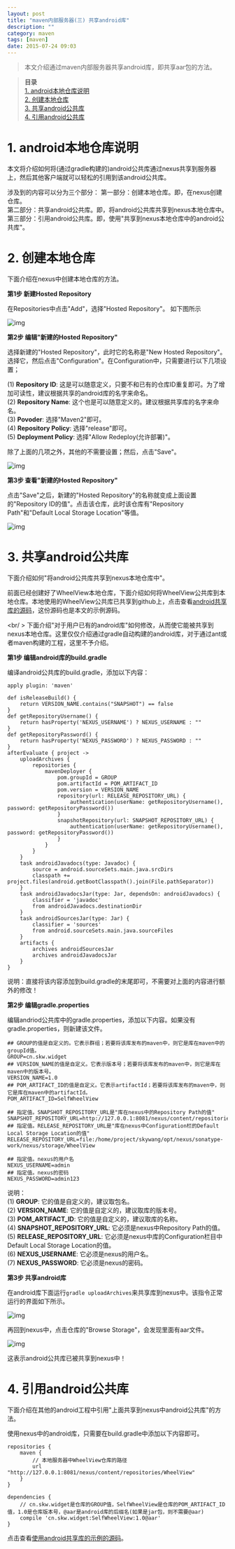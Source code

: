 ```yaml
---
layout: post
title: "maven内部服务器(三) 共享android库"
description: ""
category: maven
tags: [maven]
date: 2015-07-24 09:03
---
```


> 本文介绍通过maven内部服务器共享android库，即共享aar包的方法。

> **目录**  
[1. android本地仓库说明](#anchor1)  
[2. 创建本地仓库](#anchor2)  
[3. 共享android公共库](#anchor3)  
[4. 引用android公共库](#anchor4)  


<a name="anchor1"></a>
# 1. android本地仓库说明

本文将介绍如何将(通过gradle构建的)android公共库通过nexus共享到服务器上，然后其他客户端就可以轻松的引用到该android公共库。   

涉及到的内容可以分为三个部分：
第一部分：创建本地仓库。即，在nexus创建仓库。  
第二部分：共享android公共库。即，将android公共库共享到nexus本地仓库中。  
第三部分：引用android公共库。即，使用"共享到nexus本地仓库中的android公共库"。  

<a name="anchor2"></a>
# 2. 创建本地仓库

下面介绍在nexus中创建本地仓库的方法。

**第1步 新建Hosted Repository**

在Repositories中点击"Add"，选择"Hosted Repository"。 如下图所示

![img](/media/pic/tools/nexus/m3_01.jpg)


**第2步 编辑"新建的Hosted Repository"**

选择新建的"Hosted Repository"，此时它的名称是"New Hosted Repository"。选择它，然后点击"Configuration"。在Configuration中，只需要进行以下几项设置；

(1) **Repository ID**: 这是可以随意定义，只要不和已有的仓库ID重复即可。为了增加可读性，建议根据共享的android库的名字来命名。  
(2) **Repository Name**: 这个也是可以随意定义的。建议根据共享库的名字来命名。  
(3) **Povoder**: 选择"Maven2"即可。  
(4) **Repository Policy**: 选择"release"即可。  
(5) **Deployment Policy**: 选择"Allow Redeploy(允许部署)"。  

除了上面的几项之外，其他的不需要设置；然后，点击"Save"。

![img](/media/pic/tools/nexus/m3_02.jpg)


**第3步 查看"新建的Hosted Repository"**

点击"Save"之后，新建的"Hosted Repository"的名称就变成上面设置的"Repository ID的值"。点击该仓库，此时该仓库有"Repository Path"和"Default Local Storage Location"等值。

![img](/media/pic/tools/nexus/m3_03.jpg)



<a name="anchor3"></a>
# 3. 共享android公共库

下面介绍如何"将android公共库共享到nexus本地仓库中"。

前面已经创建好了WheelView本地仓库，下面介绍如何将WheelView公共库到本地仓库。本地使用的WheelView公共库已共享到github上，点击查看[android共享库的源码](https://github.com/wangkuiwu/maven_nexus_demo/tree/master/android/wheelview_library/lib)，这份源码也是本文的示例源码。


<br/ >
下面介绍"对于用户已有的android库"如何修改，从而使它能被共享到nexus本地仓库。这里仅仅介绍通过gradle自动构建的android库，对于通过ant或者maven构建的工程，这里不予介绍。

**第1步 编辑android库的build.gradle**

编译android公共库的build.gradle，添加以下内容：

    apply plugin: 'maven' 

    def isReleaseBuild() {
        return VERSION_NAME.contains("SNAPSHOT") == false
    }
    def getRepositoryUsername() {
        return hasProperty('NEXUS_USERNAME') ? NEXUS_USERNAME : ""
    }
    def getRepositoryPassword() {
        return hasProperty('NEXUS_PASSWORD') ? NEXUS_PASSWORD : ""
    }
    afterEvaluate { project ->
        uploadArchives {
            repositories {
                mavenDeployer {
                    pom.groupId = GROUP
                    pom.artifactId = POM_ARTIFACT_ID
                    pom.version = VERSION_NAME
                    repository(url: RELEASE_REPOSITORY_URL) {
                        authentication(userName: getRepositoryUsername(), password: getRepositoryPassword())
                    }   
                    snapshotRepository(url: SNAPSHOT_REPOSITORY_URL) {
                        authentication(userName: getRepositoryUsername(), password: getRepositoryPassword())
                    }   
                }   
            }   
        }   
        task androidJavadocs(type: Javadoc) {
            source = android.sourceSets.main.java.srcDirs
            classpath += project.files(android.getBootClasspath().join(File.pathSeparator))
        }   
        task androidJavadocsJar(type: Jar, dependsOn: androidJavadocs) {
            classifier = 'javadoc'
            from androidJavadocs.destinationDir
        }   
        task androidSourcesJar(type: Jar) {
            classifier = 'sources'
            from android.sourceSets.main.java.sourceFiles
        }   
        artifacts {
            archives androidSourcesJar
            archives androidJavadocsJar
        }
    }

说明：直接将该内容添加到build.gradle的末尾即可，不需要对上面的内容进行额外的修改！


**第2步 编辑gradle.properties**

编辑andriod公共库中的gradle.properties，添加以下内容。如果没有gradle.properties，则新建该文件。

    ## GROUP的值是自定义的。它表示群组；若要将该库发布的maven中，则它是库在maven中的groupId值。
    GROUP=cn.skw.widget
    ## VERSION_NAME的值是自定义。它表示版本号；若要将该库发布的maven中，则它是库在maven中的版本号。
    VERSION_NAME=1.0               
    ## POM_ARTIFACT_ID的值是自定义。它表示artifactId；若要将该库发布的maven中，则它是库在maven中的artifactId。
    POM_ARTIFACT_ID=SelfWheelView
  
    ## 指定值。SNAPSHOT_REPOSITORY_URL是"库在nexus中的Repository Path的值"
    SNAPSHOT_REPOSITORY_URL=http://127.0.0.1:8081/nexus/content/repositories/WheelView
    ## 指定值。RELEASE_REPOSITORY_URL是"库在nexus中Configuration栏的Default Local Storage Location的值"
    RELEASE_REPOSITORY_URL=file:/home/project/skywang/opt/nexus/sonatype-work/nexus/storage/WheelView
        
    ## 指定值。nexus的用户名
    NEXUS_USERNAME=admin
    ## 指定值。nexus的密码
    NEXUS_PASSWORD=admin123

说明：  
(1) **GROUP**: 它的值是自定义的，建议取包名。  
(2) **VERSION_NAME**: 它的值是自定义的，建议取库的版本号。  
(3) **POM_ARTIFACT_ID**: 它的值是自定义的，建议取库的名称。  
(4) **SNAPSHOT_REPOSITORY_URL**: 它必须是nexus中Repository Path的值。  
(5) **RELEASE_REPOSITORY_URL**: 它必须是nexus中库的Configuration栏目中Default Local Storage Location的值。  
(6) **NEXUS_USERNAME**: 它必须是nexus的用户名。  
(7) **NEXUS_PASSWORD**: 它必须是nexus的密码。  


**第3步 共享android库**

在android库下面运行`gradle uploadArchives`来共享库到nexus中。该指令正常运行的界面如下所示。

![img](/media/pic/tools/nexus/m3_04.jpg)


再回到nexus中，点击仓库的"Browse Storage"，会发现里面有aar文件。

![img](/media/pic/tools/nexus/m3_05.jpg)

这表示android公共库已被共享到nexus中！


<a name="anchor4"></a>
# 4. 引用android公共库

下面介绍在其他的android工程中引用"上面共享到nexus中android公共库"的方法。

使用nexus中的android库，只需要在build.gradle中添加以下内容即可。

    repositories {
        maven {
            // 本地服务器中WheelView仓库的路径
            url "http://127.0.0.1:8081/nexus/content/repositories/WheelView"
        }   
    }

    dependencies {
        // cn.skw.widget是仓库的GROUP值，SelfWheelView是仓库的POM_ARTIFACT_ID值，1.0是仓库版本号，@aar是android库的后缀名(如果是jar包，则不需要@aar)
        compile 'cn.skw.widget:SelfWheelView:1.0@aar'
    }

点击查看[使用android共享库的示例的源码](https://github.com/wangkuiwu/maven_nexus_demo/tree/master/android/wheelview_library/libNexusTest)。


